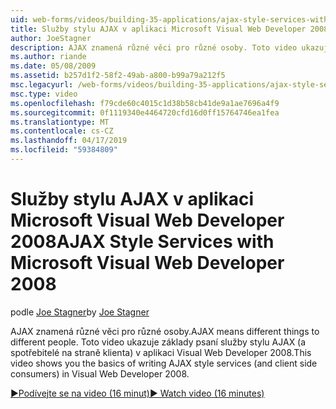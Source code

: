 ```yaml
---
uid: web-forms/videos/building-35-applications/ajax-style-services-with-microsoft-visual-web-developer-2008
title: Služby stylu AJAX v aplikaci Microsoft Visual Web Developer 2008 | Dokumentace Microsoftu
author: JoeStagner
description: AJAX znamená různé věci pro různé osoby. Toto video ukazuje základy psaní služby stylu AJAX (a spotřebitelé na straně klienta) ve vývojovém prostředí Visual Web...
ms.author: riande
ms.date: 05/08/2009
ms.assetid: b257d1f2-58f2-49ab-a800-b99a79a212f5
msc.legacyurl: /web-forms/videos/building-35-applications/ajax-style-services-with-microsoft-visual-web-developer-2008
msc.type: video
ms.openlocfilehash: f79cde60c4015c1d38b58cb41de9a1ae7696a4f9
ms.sourcegitcommit: 0f1119340e4464720cfd16d0ff15764746ea1fea
ms.translationtype: MT
ms.contentlocale: cs-CZ
ms.lasthandoff: 04/17/2019
ms.locfileid: "59384809"
---
```

# <a name="ajax-style-services-with-microsoft-visual-web-developer-2008"></a><span data-ttu-id="a74f3-104">Služby stylu AJAX v aplikaci Microsoft Visual Web Developer 2008</span><span class="sxs-lookup"><span data-stu-id="a74f3-104">AJAX Style Services with Microsoft Visual Web Developer 2008</span></span>

<span data-ttu-id="a74f3-105">podle [Joe Stagner](https://github.com/JoeStagner)</span><span class="sxs-lookup"><span data-stu-id="a74f3-105">by [Joe Stagner](https://github.com/JoeStagner)</span></span>

<span data-ttu-id="a74f3-106">AJAX znamená různé věci pro různé osoby.</span><span class="sxs-lookup"><span data-stu-id="a74f3-106">AJAX means different things to different people.</span></span> <span data-ttu-id="a74f3-107">Toto video ukazuje základy psaní služby stylu AJAX (a spotřebitelé na straně klienta) v aplikaci Visual Web Developer 2008.</span><span class="sxs-lookup"><span data-stu-id="a74f3-107">This video shows you the basics of writing AJAX style services (and client side consumers) in Visual Web Developer 2008.</span></span>

[<span data-ttu-id="a74f3-108">&#9654;Podívejte se na video (16 minut)</span><span class="sxs-lookup"><span data-stu-id="a74f3-108">&#9654; Watch video (16 minutes)</span></span>](https://channel9.msdn.com/Blogs/ASP-NET-Site-Videos/ajax-style-services-with-microsoft-visual-web-developer-2008)
